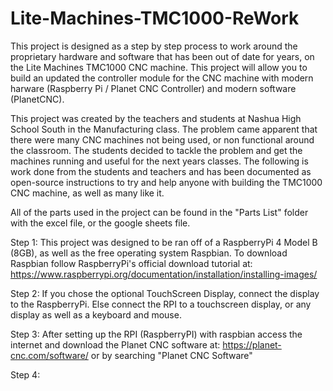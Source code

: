 # Lite-Machines-TMC1000-ReWork
This project is designed as a step by step process to work around the proprietary hardware and software that has been out of date for years, on the Lite Machines TMC1000 CNC
machine. This project will allow you to build an updated the controller module for the CNC machine with modern harware (Raspberry Pi / Planet CNC Controller) and modern software
(PlanetCNC).

This project was created by the teachers and students at Nashua High School South in the Manufacturing class. The problem came apparent that there were many CNC machines not being
used, or non functional around the classroom. The students decided to tackle the problem and get the machines running and useful for the next years classes. The following is work
done from the students and teachers and has been documented as open-source instructions to try and help anyone with building the TMC1000 CNC machine, as well as many like it.

All of the parts used in the project can be found in the "Parts List" folder with the excel file, or the google sheets file.


Step 1: This project was designed to be ran off of a RaspberryPi 4 Model B (8GB), as well as the free operating system Raspbian. To download Raspbian follow RaspberryPi's official
download tutorial at: https://www.raspberrypi.org/documentation/installation/installing-images/

Step 2:
        If you chose the optional TouchScreen Display, connect the display to the RaspberryPi. Else connect the RPI to a touchscreen display, or any display as well as a keyboard
and mouse.

Step 3: After setting up the RPI (RaspberryPI) with raspbian access the internet and download the Planet CNC software at: https://planet-cnc.com/software/ or by searching
"Planet CNC Software"

Step 4: 
